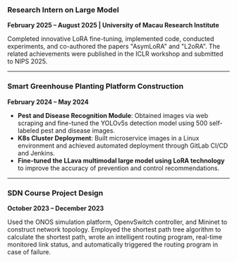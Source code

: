 ### **Research Intern on Large Model**  
**February 2025 – August 2025 | University of Macau Research Institute**

Completed innovative LoRA fine-tuning, implemented code, conducted experiments, and co-authored the papers "AsymLoRA" and "L2oRA". The related achievements were published in the ICLR workshop and submitted to NIPS 2025.

---

### **Smart Greenhouse Planting Platform Construction**  
**February 2024 – May 2024**

- **Pest and Disease Recognition Module**: Obtained images via web scraping and fine-tuned the YOLOv5s detection model using 500 self-labeled pest and disease images.
- **K8s Cluster Deployment**: Built microservice images in a Linux environment and achieved automated deployment through GitLab CI/CD and Jenkins.
- **Fine-tuned the LLava multimodal large model using LoRA technology** to improve the accuracy of prevention and control recommendations.

---

### **SDN Course Project Design**  
**October 2023 – December 2023**

Used the ONOS simulation platform, OpenvSwitch controller, and Mininet to construct network topology. Employed the shortest path tree algorithm to calculate the shortest path, wrote an intelligent routing program, real-time monitored link status, and automatically triggered the routing program in case of failure.
